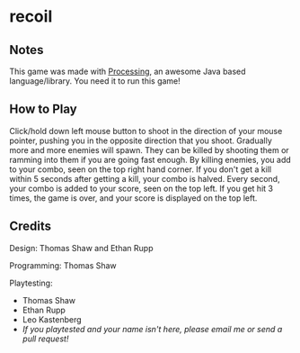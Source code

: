 # recoil
## Notes
This game was made with [Processing](https://processing.org/), an awesome Java based language/library. You need it to run this game!
## How to Play
Click/hold down left mouse button to shoot in the direction of your mouse pointer, pushing you in the opposite direction that you shoot. Gradually more and more enemies will spawn. They can be killed by shooting them or ramming into them if you are going fast enough. By killing enemies, you add to your combo, seen on the top right hand corner. If you don't get a kill within 5 seconds after getting a kill, your combo is halved. Every second, your combo is added to your score, seen on the top left. If you get hit 3 times, the game is over, and your score is displayed on the top left.
## Credits
Design: Thomas Shaw and Ethan Rupp

Programming: Thomas Shaw

Playtesting:
 * Thomas Shaw
 * Ethan Rupp
 * Leo Kastenberg
 * *If you playtested and your name isn't here, please email me or send a pull request!*
